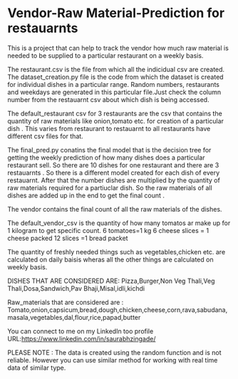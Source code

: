 # Vendor-Raw Material-Prediction for restauarnts
This is a project that can help to track the vendor how much raw material is needed to be supplied to a particular restaurant on a weekly basis.

The restaurant.csv is the file from which all the indicidual csv are created. 
The dataset_creation.py file is the code from which the dataset is created for individual dishes in a particular range.
Random numbers, restaurants and weekdays are generated in this particular file.Just check the column number from the restauarnt csv about which dish is being accessed.

The default_restaurant csv for 3 restaurants are the csv that contains the quantity of raw materials like onion,tomato etc. for creation of a particular dish . This varies from restaurant to restauarnt to all restaurants have different csv files for that.

The final_pred.py conatins the final model that is the decision tree for getting the weekly prediction of how many dishes does a particular restaurant sell. So there are 10 dishes for one restaurant and there are 3 restauarnts . So there is a different model created for each dish of every restauarnt. After that the number dishes are multiplied by the quantity of raw materials required for a partiuclar dish. So the raw materials of all dishes are added up in the end to get the final count .

The vendor contains the final count of all the raw materials of the dishes.

The default_vendor_csv is the quantity of how many tomatos ar  make up for 1 kilogram to get specific count.
6 tomatoes=1 kg
6 cheese slices = 1 cheese packed
12 slices =1 bread packet

The quantity of freshly needed things such as vegetables,chicken etc. are calculated on daily baisis wheras all the other things are calculated on weekly basis.

DISHES THAT ARE CONSIDERED ARE:
Pizza,Burger,Non Veg Thali,Veg Thali,Dosa,Sandwich,Pav Bhaji,Misal,idli,kichdi

Raw_materials that are considered are :
Tomato,onion,capsicum,bread,dough,chicken,cheese,corn,rava,sabudana,masala,vegetables,dal,flour,rice,papad,butter

You can connect to me on my LinkedIn too
profile URL:https://www.linkedin.com/in/saurabhzingade/

PLEASE NOTE : The data is created using the random function and is not reliable.
However you can use similar method for working with real time data of similar type.
